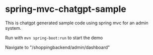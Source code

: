 # spring-mvc-chatgpt-sample
This is chatgpt generated sample code using spring mvc for an admin system.

Run with `mvn spring-boot:run` to start the demo

Navigate to "/shoppingbackend/admin/dashboard"